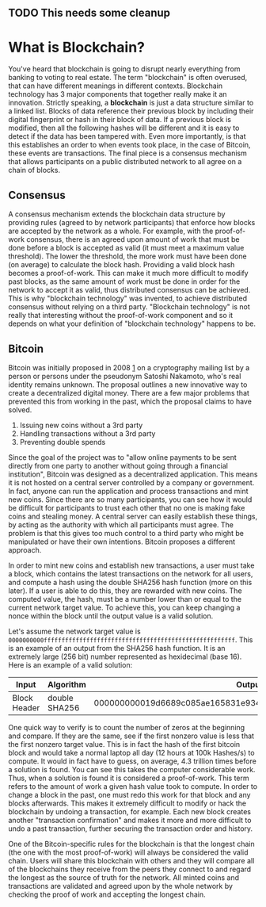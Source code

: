 ## TODO This needs some cleanup
# What is Blockchain?
You've heard that blockchain is going to disrupt nearly everything from banking to voting to real estate. The term "blockchain" is often overused, that can have different meanings in different contexts. Blockchain technology has 3 major components that together really make it an innovation. Strictly speaking, a **blockchain** is just a data structure similar to a linked list. Blocks of data reference their previous block by including their digital fingerprint or hash in their block of data. If a previous block is modified, then all the following hashes will be different and it is easy to detect if the data has been tampered with. Even more importantly, is that this establishes an order to when events took place, in the case of Bitcoin, these events are transactions. The final piece is a consensus mechanism that allows participants on a public distributed network to all agree on a chain of blocks.

## Consensus 
A consensus mechanism extends the blockchain data structure by providing rules (agreed to by network participants) that enforce how blocks are accepted by the network as a whole. For example, with the proof-of-work consensus, there is an agreed upon amount of work that must be done before a block is accepted as valid (it must meet a maximum value threshold). The lower the threshold, the more work must have been done (on average) to calculate the block hash. Providing a valid block hash becomes a proof-of-work. This can make it much more difficult to modify past blocks, as the same amount of work must be done in order for the network to accept it as valid, thus distributed consensus can be achieved. This is why "blockchain technology" was invented, to achieve distributed consensus without relying on a third party. "Blockchain technology" is not really that interesting without the proof-of-work component and so it depends on what your definition of "blockchain technology" happens to be.

## Bitcoin
Bitcoin was initially proposed in 2008 [1](http://www.metzdowd.com/pipermail/cryptography/2008-October/014810.html) on a cryptography mailing list by a person or persons under the pseudonym Satoshi Nakamoto, who's real identity remains unknown.  The proposal outlines a new innovative way to create a decentralized digital money. There are a few major problems that prevented this from working in the past, which the proposal claims to have solved.

1. Issuing new coins without a 3rd party
2. Handling transactions without a 3rd party
3. Preventing double spends

Since the goal of the project was to "allow online payments to be sent directly from one party to another without going through a financial institution", Bitcoin was designed as a decentralized application. This means it is not hosted on a central server controlled by a company or government. In fact, anyone can run the application and process transactions and mint new coins. Since there are so many participants, you can see how it would be difficult for participants to trust each other that no one is making fake coins and stealing money. A central server can easily establish these things, by acting as the authority with which all participants must agree. The problem is that this gives too much control to a third party who might be manipulated or have their own intentions. Bitcoin proposes a different approach.

In order to mint new coins and establish new transactions, a user must take a block, which contains the latest transactions on the network for all users, and compute a hash using the double SHA256 hash function (more on this later). If a user is able to do this, they are rewarded with new coins. The computed value, the hash, must be a number lower than or equal to the current network target value. To achieve this, you can keep changing a nonce within the block until the output value is a valid solution.

Let's assume the network target value is `0000000000ffffffffffffffffffffffffffffffffffffffffffffffffffffff`. This is an example of an output from the SHA256 hash function. It is an extremely large (256 bit) number represented as hexidecimal (base 16). Here is an example of a valid solution:

| Input | Algorithm | Output |
| ----- | ----- | ----- |
| Block Header | double SHA256 | 000000000019d6689c085ae165831e934ff763ae46a2a6c172b3f1b60a8ce26f |

One quick way to verify is to count the number of zeros at the beginning and compare. If they are the same, see if the first nonzero value is less that the first nonzero target value. This is in fact the hash of the first bitcoin block and would take a normal laptop all day (12 hours at 100k Hashes/s) to compute. It would in fact have to guess, on average, 4.3 trillion times before a solution is found. You can see this takes the computer considerable work. Thus, when a solution is found it is considered a proof-of-work. This term refers to the amount of work a given hash value took to compute. In order to change a block in the past, one must redo this work for that block and any blocks afterwards. This makes it extremely difficult to modify or hack the blockchain by undoing a transaction, for example. Each new block creates another "transaction confirmation" and makes it more and more difficult to undo a past transaction, further securing the transaction order and history. 

One of the Bitcoin-specific rules for the blockchain is that the longest chain (the one with the most proof-of-work) will always be considered the valid chain. Users will share this blockchain with others and they will compare all of the blockchains they receive from the peers they connect to and regard the longest as the source of truth for the network. All minted coins and transactions are validated and agreed upon by the whole network by checking the proof of work and accepting the longest chain.
